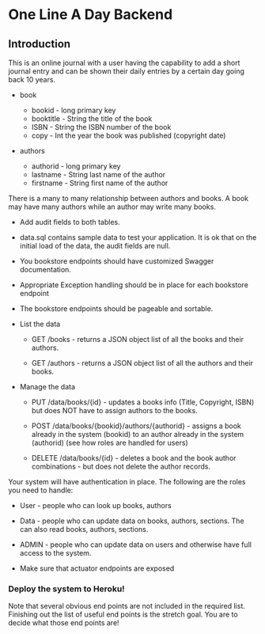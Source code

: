 # One Line A Day Backend
## Introduction

This is an online journal with a user having the capability to add a short journal entry and can be shown their daily entries by a certain day going back 10 years.

* book
  * bookid - long primary key
  * booktitle - String the title of the book
  * ISBN - String the ISBN number of the book
  * copy - Int the year the book was published (copyright date)

* authors
  * authorid - long primary key
  * lastname - String last name of the author
  * firstname - String first name of the author

There is a many to many relationship between authors and books. A book may have many authors while an author may write many books.

* Add audit fields to both tables.

* data.sql contains sample data to test your application. It is ok that on the initial load of the data, the audit fields are null.

* You bookstore endpoints should have customized Swagger documentation.

* Appropriate Exception handling should be in place for each bookstore endpoint

* The bookstore endpoints should be pageable and sortable.

* List the data

  * GET /books - returns a JSON object list of all the books and their authors.

  * GET /authors - returns a JSON object list of all the authors and their books.

* Manage the data

  * PUT /data/books/{id} - updates a books info (Title, Copyright, ISBN) but does NOT have to assign authors to the books.

  * POST /data/books/{bookid}/authors/{authorid} - assigns a book already in the system (bookid) to an author already in the system (authorid) (see how roles are handled for users)

  * DELETE /data/books/{id} - deletes a book and the book author combinations - but does not delete the author records.

Your system will have authentication in place. The following are the roles you need to handle:

* User - people who can look up books, authors

* Data - people who can update data on books, authors, sections. The can also read books, authors, sections.

* ADMIN - people who can update data on users and otherwise have full access to the system.

* Make sure that actuator endpoints are exposed

### Deploy the system to Heroku!

Note that several obvious end points are not included in the required list. Finishing out the list of useful end points is the stretch goal. You are to decide what those end points are!
